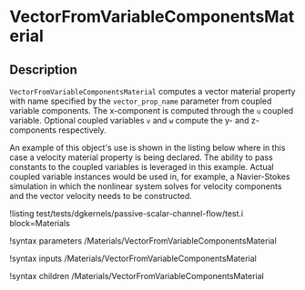 # VectorFromVariableComponentsMaterial

## Description

`VectorFromVariableComponentsMaterial` computes a vector material property with
name specified by the `vector_prop_name` parameter from coupled variable
components. The x-component is computed through the `u` coupled
variable. Optional coupled variables `v` and `w` compute the y- and z-components
respectively.

An example of this object's use is shown in the listing below where in this case
a velocity material property is being declared. The ability to pass constants to
the coupled variables is leveraged in this example. Actual coupled variable
instances would be used in, for example, a Navier-Stokes simulation in which the
nonlinear system solves for velocity components and the vector velocity needs to
be constructed.

!listing test/tests/dgkernels/passive-scalar-channel-flow/test.i block=Materials

!syntax parameters /Materials/VectorFromVariableComponentsMaterial

!syntax inputs /Materials/VectorFromVariableComponentsMaterial

!syntax children /Materials/VectorFromVariableComponentsMaterial
